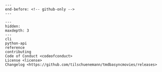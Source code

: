 ```{include} ../README.md
---
end-before: <!-- github-only -->
---
```

[license]: license
[contributor guide]: contributing
[command-line reference]: cli

```{toctree}
---
hidden:
maxdepth: 3
---
cli
python-api
reference
contributing
Code of Conduct <codeofconduct>
License <license>
Changelog <https://github.com/tilschuenemann/tmdbasyncmovies/releases>
```

